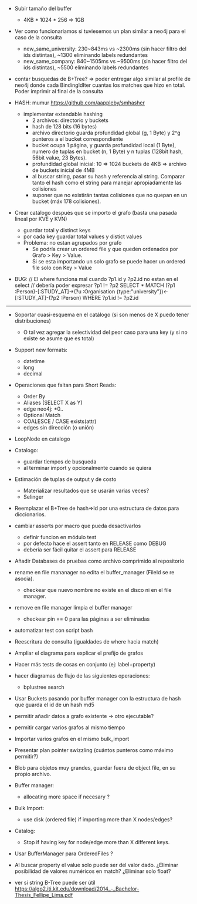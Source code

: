 + Subir tamaño del buffer
    + 4KB * 1024 * 256 => 1GB
+ Ver como funcionariamos si tuviesemos un plan similar a neo4j para el caso de la consulta
  - new_same_university:
    230~843ms vs ~2300ms (sin hacer filtro del ids distintas), ~1300 eliminando labels redundantes
  - new_same_company:
    840~1505ms vs ~9500ms (sin hacer filtro del ids distintas), ~5500 eliminando labels redundantes


+ contar busquedas de B+Tree? => poder entregar algo similar al profile de neo4j
  donde cada BindingIdIter cuantas los matches que hizo en total. Poder imprimir al final de la consulta

- HASH: mumur https://github.com/aappleby/smhasher
    - implementar extendable hashing
        - 2 archivos: directorio y buckets
        - hash de 128 bits (16 bytes)
        - archivo directorio guarda profundidad global (g, 1 Byte) y 2^g punteros a el bucket correspondiente
        - bucket ocupa 1 página, y guarda profundidad local (1 Byte), numero de tuplas en bucket (n, 1 Byte)
          y n tuplas (128bit hash, 56bit value, 23 Bytes).
        - profundidad global inicial: 10 => 1024 buckets de 4KB => archivo de buckets inicial de 4MB
        - al buscar string, pasar su hash y referencia al string. Comparar tanto el hash como el string
          para manejar apropiadamente las colisiones
        - suponer que no existirán tantas colisiones que no quepan en un bucket (máx 178 colisiones).

- Crear catálogo después que se importo el grafo (basta una pasada lineal por KVE y KVN)
    - guardar total y distinct keys
    - por cada key guardar total values y distict values
    - Problema: no estan agrupados por grafo
        - Se podría crear un ordered file y que queden ordenados por Grafo > Key > Value.
        - Si se esta importando un solo grafo se puede hacer un ordered file solo con Key > Value

- BUG:
    // El where funciona mal cuando ?p1.id y ?p2.id no estan en el select
    // debería poder expresar ?p1 != ?p2
    SELECT *
    MATCH (?p1 :Person)-[:STUDY_AT]->(?u :Organisation {type:"university"})<-[:STUDY_AT]-(?p2 :Person)
    WHERE ?p1.id != ?p2.id
____________________________________________________________________
- Soportar cuasi-esquema en el catálogo (si son menos de X puedo tener distribuciones)
    - O tal vez agregar la selectividad del peor caso para una key (y si no existe se asume que es total)

- Support new formats:
    - datetime
    - long
    - decimal

- Operaciones que faltan para Short Reads:
    - Order By
    - Aliases (SELECT X as Y)
    - edge neo4j: *0..
    - Optional Match
    - COALESCE / CASE exists(attr)
    - edges sin dirección (o unión)

- LoopNode en catalogo
- Catalogo:
    - guardar tiempos de busqueda
    - al terminar import y opcionalmente cuando se quiera

- Estimación de tuplas de output y de costo
    - Materializar resultados que se usarán varias veces?
    - Selinger
- Reemplazar el B+Tree de hash=>Id por una estructura de datos para diccionarios.


- cambiar asserts por macro que pueda desactivarlos
    - definir funcion en módulo test
    - por defecto hace el assert tanto en RELEASE como DEBUG
    - debería ser fácil quitar el assert para RELEASE
- Añadir Databases de pruebas como archivo comprimido al repositorio

- rename en file mananager no edita el buffer_manager (FileId se re asocia).
    - checkear que nuevo nombre no existe en el disco ni en el file manager.
- remove en file manager limpia el buffer manager
    - checkear pin == 0 para las páginas a ser eliminadas

- automatizar test con script bash
- Reescritura de consulta (igualdades de where hacia match)
- Ampliar el diagrama para explicar el prefijo de grafos
- Hacer más tests de cosas en conjunto (ej: label+property)
- hacer diagramas de flujo de las siguientes operaciones:
    - bplustree search

- Usar Buckets pasando por buffer manager con la estructura de hash que guarda el id de un hash md5
- permitir añadir datos a grafo existente -> otro ejecutable?
- permitir cargar varios grafos al mismo tiempo

- Importar varios grafos en el mismo bulk_import
- Presentar plan pointer swizzling (cuántos punteros como máximo permitir?)
- Blob para objetos muy grandes, guardar fuera de object file, en su propio archivo.
- Buffer manager:
    - allocating more space if necesary ?
- Bulk Import:
    - use disk (ordered file) if importing more than X nodes/edges?
- Catalog:
    - Stop if having key for node/edge more than X different keys.
- Usar BufferManager para OrderedFiles ?
- Al buscar property el value solo puede ser del valor dado. ¿Eliminar posibilidad de valores numéricos en match? ¿Eliminar solo float?
- ver si string B-Tree puede ser útil https://algo2.iti.kit.edu/download/2014_-_Bachelor-Thesis_Fellipe_Lima.pdf
